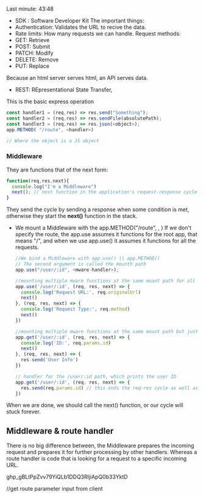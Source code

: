 Last minute: 43:48

- SDK : Software Developer Kit
  The important things:
- Authentication: Validates the URL to recive the data.
- Rate limits: How many requests we can handle.
  Request methods:
- GET: Retrieve
- POST: Submit
- PATCH: Modify
- DELETE: Remove
- PUT: Replace

Because an html server serves html, an API serves data.

- REST: REpresentational State Transfer,

This is the basic express operation

```js
const handler1 = (req,res) => res.send("Something");
const handler2 = (req,res) => res.sendFile(absolutePath);
const handler3 = (req,res) => res.json(<object>);
app.METHOD( "/route", <handler>)

// Where the object is a JS object

```

### Middleware

They are functions that of the next form:

```js
function(req,res,next){
  console.log("I'm a Middleware")
  next(); // next function in the application's request-response cycle when a condition is not met
}
```

They send the cycle by sending a response when some condition is met, otherwise
they start the **next()** function in the stack.

- We mount a Middleware with the app.METHOD("/route", , <mware-function>)
  If we don't specify the route, the app.use assumes it functions for the root
  app, that means "/", and when we use app.use() it assumes it functions for
  all the requests.
  ```js
  //We bind a Middleware with app.use() || app.METHOD()
  // The second argument is called the mounth path 
  app.use("/user/:id", <mware-handler>);

  //mounting multiple mware functions at the same mount path for all kind of request
  app.use('/user/:id', (req, res, next) => {
    console.log('Request URL:', req.originalUrl)
    next()
  }, (req, res, next) => {
    console.log('Request Type:', req.method)
    next()
  })
  
  //mounting multiple mware functions at the same mount path but just for get requests
  app.get('/user/:id', (req, res, next) => {
    console.log('ID:', req.params.id)
    next()
  }, (req, res, next) => {
    res.send('User Info')
  })
  
  // handler for the /user/:id path, which prints the user ID
  app.get('/user/:id', (req, res, next) => {
    res.send(req.params.id) // this ends the req-res cycle as well as next()
  })

  ```

When we are done, we should call the next() function, or our cycle will
stuck forever.

## Middleware & route handler

There is no big difference between, the Middleware prepares the incoming
request and prepares it for further processing by other handlers.
Whereas a route handler is code that is looking for a
request to a specific incoming URL.


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

//get route parameter input from client
